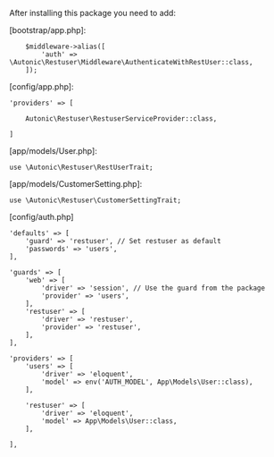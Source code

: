 After installing this package you need to add:

[bootstrap/app.php]:

        $middleware->alias([
            'auth' => \Autonic\Restuser\Middleware\AuthenticateWithRestUser::class,
        ]);



[config/app.php]:

    'providers' => [

        Autonic\Restuser\RestuserServiceProvider::class,

    ]



[app/models/User.php]:

    use \Autonic\Restuser\RestUserTrait;




[app/models/CustomerSetting.php]:

    use \Autonic\Restuser\CustomerSettingTrait;




[config/auth.php]

    'defaults' => [
        'guard' => 'restuser', // Set restuser as default
        'passwords' => 'users',
    ],

    'guards' => [
        'web' => [
            'driver' => 'session', // Use the guard from the package
            'provider' => 'users',
        ],
        'restuser' => [
            'driver' => 'restuser',
            'provider' => 'restuser',
        ],
    ],

    'providers' => [
        'users' => [
            'driver' => 'eloquent',
            'model' => env('AUTH_MODEL', App\Models\User::class),
        ],

        'restuser' => [
            'driver' => 'eloquent',
            'model' => App\Models\User::class,
        ],

    ],